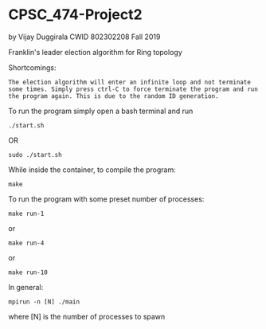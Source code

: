 # CPSC_474-Project2

by Vijay Duggirala
CWID 802302208
Fall 2019

Franklin's leader election algorithm for Ring topology

Shortcomings:
```
The election algorithm will enter an infinite loop and not terminate some times. Simply press ctrl-C to force terminate the program and run the program again. This is due to the random ID generation.
```


To run the program simply open a bash terminal and run 

```
./start.sh
```
OR
``` 
sudo ./start.sh
```

While inside the container, to compile the program:
```
make
```

To run the program with some preset number of processes:
```
make run-1
```
or 
```
make run-4
```

or 
```
make run-10
```

In general:
```
mpirun -n [N] ./main
```
where [N] is the number of processes to spawn
